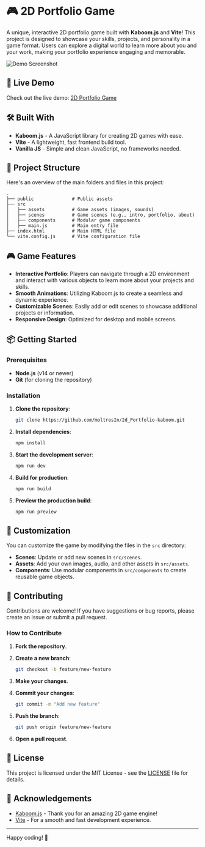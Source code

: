 
# 🎮 2D Portfolio Game

A unique, interactive 2D portfolio game built with **Kaboom.js** and **Vite**! This project is designed to showcase your skills, projects, and personality in a game format. Users can explore a digital world to learn more about you and your work, making your portfolio experience engaging and memorable.

![Demo Screenshot](path/to/demo-image.png) <!-- Replace with a screenshot of your game -->

## 🚀 Live Demo

Check out the live demo: [2D Portfolio Game](https://your-live-demo-link.com)

## 🛠️ Built With

- **Kaboom.js** - A JavaScript library for creating 2D games with ease.
- **Vite** - A lightweight, fast frontend build tool.
- **Vanilla JS** - Simple and clean JavaScript, no frameworks needed.

## 📂 Project Structure

Here's an overview of the main folders and files in this project:

```plaintext
.
├── public              # Public assets
├── src
│   ├── assets          # Game assets (images, sounds)
│   ├── scenes          # Game scenes (e.g., intro, portfolio, about)
│   ├── components      # Modular game components
│   ├── main.js         # Main entry file
├── index.html          # Main HTML file
└── vite.config.js      # Vite configuration file
```

## 🎮 Game Features

- **Interactive Portfolio**: Players can navigate through a 2D environment and interact with various objects to learn more about your projects and skills.
- **Smooth Animations**: Utilizing Kaboom.js to create a seamless and dynamic experience.
- **Customizable Scenes**: Easily add or edit scenes to showcase additional projects or information.
- **Responsive Design**: Optimized for desktop and mobile screens.

## 📦 Getting Started

### Prerequisites

- **Node.js** (v14 or newer)
- **Git** (for cloning the repository)

### Installation

1. **Clone the repository**:

    ```bash
    git clone https://github.com/moltresIn/2d_Portfolio-kaboom.git
    ```

2. **Install dependencies**:

    ```bash
    npm install
    ```

3. **Start the development server**:

    ```bash
    npm run dev
    ```

4. **Build for production**:

    ```bash
    npm run build
    ```

5. **Preview the production build**:

    ```bash
    npm run preview
    ```

## 🎨 Customization

You can customize the game by modifying the files in the `src` directory:

- **Scenes**: Update or add new scenes in `src/scenes`.
- **Assets**: Add your own images, audio, and other assets in `src/assets`.
- **Components**: Use modular components in `src/components` to create reusable game objects.

## 🤝 Contributing

Contributions are welcome! If you have suggestions or bug reports, please create an issue or submit a pull request.

### How to Contribute

1. **Fork the repository**.
2. **Create a new branch**:

    ```bash
    git checkout -b feature/new-feature
    ```

3. **Make your changes**.
4. **Commit your changes**:

    ```bash
    git commit -m "Add new feature"
    ```

5. **Push the branch**:

    ```bash
    git push origin feature/new-feature
    ```

6. **Open a pull request**.

## 📜 License

This project is licensed under the MIT License - see the [LICENSE](LICENSE) file for details.

## 💬 Acknowledgements

- [Kaboom.js](https://kaboomjs.com/) - Thank you for an amazing 2D game engine!
- [Vite](https://vitejs.dev/) - For a smooth and fast development experience.

---

Happy coding! 👾
```
